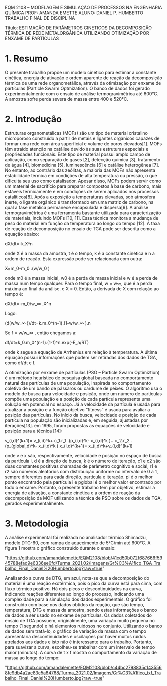 EQM 2108 – MODELAGEM E SIMULAÇÃO DE PROCESSOS NA ENGENHARIA QUÍMICA
PROF: AMANDA EMETTE
ALUNO: DANIEL P. HUMBERTO
TRABALHO FINAL DE DISCIPLINA

Título: ESTIMAÇÃO DE PARÂMETROS CINÉTICOS DA DECOMPOSIÇÃO TÉRMICA DE REDE METALORGÂNICA UTILIZANDO OTIMIZAÇÃO POR ENXAME DE PARTÍCULAS

# 1.	Resumo

O presente trabalho propõe um modelo cinético para estimar a constante cinética, energia de ativação e ordem aparente de reação da decomposição térmica de uma rede organometálica, através da otimização por enxame de partículas (Particle Swarm Optmization). O banco de dados foi gerado experimentalmente com o ensaio de análise termogravimétrica até 600°C. A amostra sofre perda severa de massa entre 400 e 520°C.

# 2.	Introdução
  
Estruturas organometálicas (MOFs) são um tipo de material cristalino microporoso construído a partir de metais e ligantes orgânicos capazes de formar uma rede com área superficial e volume de poros elevados[1].  MOFs têm atraído atenção na catálise devido às suas estruturas especiais e propriedades funcionais. Este tipo de material possui amplo campo de aplicação, como separação de gases [2], detecção química [3], tratamento de água [4], biomedicina [5], luminescência [6] e catálise heterogênea [7]. No entanto, ao contrário das zeólitas, a maioria das MOFs não apresenta estabilidade térmica em condições de alta temperatura ou pressão, o que dificulta seu uso como catalisador. Apesar disso, MOFs podem servir como um material de sacrifício para preparar compostos à base de carbono, mais estáveis termicamente e em condições de serem aplicados nos processos catalíticos[8]. Após a exposição a temperaturas elevadas, sob atmosfera inerte, o ligante orgânico é transformado em uma matriz de carbono, na qual a fase metálica permanece encapsulada e dispersa[9].
A análise termogravimétrica é uma ferramenta bastante utilizada para caracterização de materiais, incluindo MOFs [10, 11]. Essa técnica monitora a mudança de peso do material em função da temperatura ao longo do tempo [12].
A taxa de reação de decomposição no ensaio de TGA pode ser descrita como a equação abaixo:

dX/dt=-k.X^n

onde X é a massa da amostra, t é o tempo, k é a constante cinética e n a ordem de reação. Esta expressão pode ser relacionada com outra:

X=m_0-m_0  .(w/w_0 )

onde m0 é a massa inicial, w0 é a perda de massa inicial e w é a perda de massa num tempo qualquer. Para o tempo final, w = w∞, que é a perda máxima ao final da análise. e X = 0. Então, a derivada de X com relação ao tempo é:

dX/dt=-m_0/w_∞ .X^n

Logo:

(d(w/w_∞ ))/dt=k.m_0^(n-1).(1-w/w_∞ ).n

Se f = w/w_∞ , então chegamos a:

df/dt=k_0.m_0^(n-1).(1-f)^n.exp⁡(-E_a/RT)

onde k segue a equação de Arrhenius em relação à temperatura.
A última equação possui informações que podem ser retiradas dos dados de TGA, como df/dt e f.

A otimização por enxame de partículas (PSO – Particle Swarm Optimiztion) é um método heurístico de pesquisa global baseada no comportamento natural das partículas de uma população, inspirada no comportamento coletivo de um bando de pássaros ou cardume de peixes. O algoritmo usa o modelo de busca para velocidade e posição, onde um número de partículas compõe uma população e a posição de cada partícula representa uma solução em potencial no espaço. Já a velocidade da partícula é usada para atualizar a posição e a função objetivo “fitness” é usada para avaliar a posição das partículas. No início da busca, velocidade e posição de cada partícula na população são inicializadas e, em seguida, ajustadas por iterações[13].
em 1995, foram propostas as equações de velocidade e posição para a técnica [14]:

v_(i,d)^(k+1)= v_(i,d)^k+ c_1.r_1  .(p_(i,d)^k- x_(i,d)^k )+  c_2.r_2  .(p_(global,d)^k- x_(i,d)^k )
x_(i,d)^(k+1)= x_(i,d)^k+v_(i,d)^(k+1)  

onde v e x são, respectivamente, velocidade e posição no espaço de busca da partícula i,  d é a direção de busca, k é o número de iteração, c1 e c2 são duas constantes positivas chamadas de parâmetro cognitivo e social, r1 e r2 são números aleatórios com distribuição uniforme no intervalo de 0 a 1, sempre diferentes para cada direção, partícula e iteração. pi é o melhor ponto encontrado pela partícula i e pglobal é o melhor valor encontrado por todo o enxame.
Portanto, o presente trabalho tem por objetivo, estimar a energia de ativação, a constante cinética e a ordem de reação da decomposição da MOF utilizando a técnica de PSO sobre os dados de TGA, gerados experimentalmente.

# 3. Metodologia

A análise experimental foi realizada no analisador térmico Shimadzu, modelo DTG-60, com rampa de aquecimento de 5°C/min até 600°C. A figura 1 mostra o gráfico construído durante o ensaio:

"https://github.com/amandalemette/EQM2108/blob/41cd50b072f687666f5945788efad9e6336ee0fd/Turma_2021.02/Imagens/Gr%C3%A1fico_TGA_Trabalho_Final_Daniel%20Humberto.jpg?raw=true"

Analisando a curva de DTG, em azul, nota-se que a decomposição do material é uma reação exotérmica, pois o pico da curva está para cima, com fluxo térmico positivo. Há dois picos e descontinuidades na curva, indicando reações diferentes ao longo do processo, indicando uma complexidade para a simulação dos dados experimentais. O gráfico foi construído com base nos dados obtidos da reação, que são tempo, temperatura, DTG e massa da amostra, sendo estas informações o banco de dados a ser usado no enxame de partículas.
Os dados coletados do ensaio de TGA possuem, originalmente, uma variação muito pequena no tempo (1 segundo) e há elementos ruidosos no conjunto. 
Utilizando o banco de dados sem tratá-lo, o gráfico de variação da massa com o tempo apresentaria descontinuidades e oscilações por haver muitos ruídos atrelados aos dados e isto não é interessante para o trabalho. Portanto, para suavizar a curva, escolheu-se trabalhar com um intervalo de tempo maior (minutos).
A curva de t x f mostra o comportamento da variação de massa ao longo do tempo:

"https://github.com/amandalemette/EQM2108/blob/c44bc2798835c1435568fe9db4a2ae83c5a84768/Turma_2021.02/Imagens/Gr%C3%A1fico_txf_Trabalho_Final_Daniel%20Humberto.jpg?raw=true"
